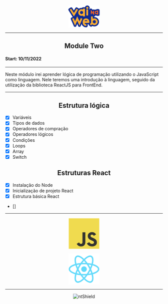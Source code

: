 <p align="center">
    <img src="/Assets/VaiNaWeb-Icon.svg" width="100px" >
</p>

---

<h2 align="center">
    Module Two
</h2>

<h4>Start: 10/11/2022</h4>

---

<p>
    Neste módulo irei aprender lógica de programação utilizando o JavaScript como linguagem. Nele teremos uma introdução à linguagem, seguido da utilização da biblioteca ReactJS para FrontEnd.
</p>

---

<h2 align="center">Estrutura lógica</h2>

- [x] Variáveis
- [x] Tipos de dados
- [x] Operadores de compração
- [x] Operadores lógicos
- [x] Condições
- [x] Loops
- [x] Array
- [x] Switch

<h2 align="center">Estruturas React</h2>

- [x] Instalação do Node 
- [x] Inicialização de projeto React
- [x] Estrutura básica React
- [] 

---

<p align="center">
    <img src="/Assets/Javascript.svg" width="100px" align="center">
</p>

<p align="center">
    <img src="/Assets/reactIcon.svg" width="100px" align="center">
</p>

---

<section align="center">
    <img src="https://img.shields.io/static/v1?label=Code&message=N-CCC&color=1C1C1C&style=for-the-badge&logo=GHOST" alt="ntShield">
</section>
